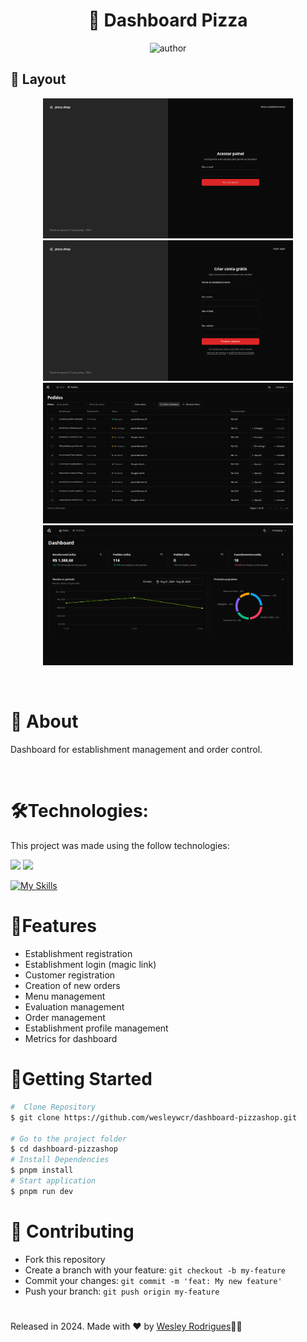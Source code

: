<h1 align="center"> <strong>🍕 Dashboard Pizza</strong></h1>

<p align="center">
<img alt="author" src="https://img.shields.io/static/v1?label=WesleyRodrigues&message=Author&color=41b883&labelColor=000000">

</p>

<h2 id="layout">🎨 Layout</h2>
<p align="center"  justify-content="space-between">
  <img src=".github/Screenshot_04.png" width="400" >
  <img src=".github/Screenshot_01.png" width="400" >
  <img src=".github/Screenshot_03.png" width="400" >
  <img src=".github/Screenshot_02.png" width="400" >
</p>



<br />

# 📕 About
Dashboard for establishment management and order control.

</br>

# 🛠️Technologies:
This project was made using the follow technologies:

[![](https://img.shields.io/badge/React_Query-FF4154?style=for-the-badge&logo=ReactQuery&logoColor=white)](#) 
[![](https://img.shields.io/badge/shadcn%2Fui-000000?style=for-the-badge&logo=shadcnui&logoColor=white)](#) 

[![My Skills](https://skillicons.dev/icons?i=ts,vite,react,tailwind,vitest,shadcn)](https://skillicons.dev)


# 🚀Features

* Establishment registration
* Establishment login (magic link)
* Customer registration
* Creation of new orders
* Menu management
* Evaluation management
* Order management
* Establishment profile management
* Metrics for dashboard



# 🏃Getting Started

```sh
#  Clone Repository
$ git clone https://github.com/wesleywcr/dashboard-pizzashop.git

# Go to the project folder
$ cd dashboard-pizzashop
# Install Dependencies
$ pnpm install
# Start application
$ pnpm run dev
```

# 🤝 Contributing

- Fork this repository
- Create a branch with your feature: `git checkout -b my-feature`
- Commit your changes: `git commit -m 'feat: My new feature'`
- Push your branch: `git push origin my-feature`
# 

Released in 2024.
Made with ❤️ by [Wesley Rodrigues](https://github.com/wesleywcr)🤙👊
